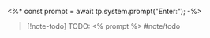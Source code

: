 
<%* const prompt = await tp.system.prompt("Enter:"); -%>
>[!note-todo] TODO: <% prompt %> #note/todo 
